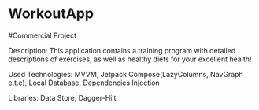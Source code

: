# WorkoutApp

#Сommercial Project

Description: This application contains a training program with detailed descriptions of exercises, as well as healthy diets for your excellent health!

Used Technologies: MVVM, Jetpack Compose(LazyColumns, NavGraph e.t.c), Local Database, Dependencies Injection

Libraries: Data Store, Dagger-Hilt
